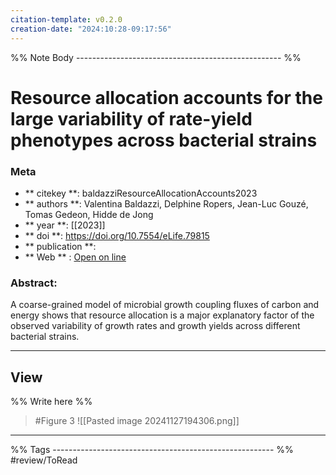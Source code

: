 ```yaml
---
citation-template: v0.2.0
creation-date: "2024:10:28-09:17:56"
---
```


%% Note Body --------------------------------------------------- %%
# Resource allocation accounts for the large variability of rate-yield phenotypes across bacterial strains

### Meta
- ** citekey **: baldazziResourceAllocationAccounts2023
- ** authors **: Valentina Baldazzi, Delphine Ropers, Jean-Luc Gouzé, Tomas Gedeon, Hidde de Jong
- ** year **: [[2023]]
- ** doi **: https://doi.org/10.7554/eLife.79815
- ** publication **: 
- ** Web ** : [Open on line](https://elifesciences.org/articles/79815/figures)


### Abstract:
A coarse-grained model of microbial growth coupling fluxes of carbon and energy shows that resource allocation is a major explanatory factor of the observed variability of growth rates and growth yields across different bacterial strains.

___

## View

%% Write here %%

> #Figure 3
> ![[Pasted image 20241127194306.png]]


___
%% Tags  ------------------------------------------------------- %%
#review/ToRead
